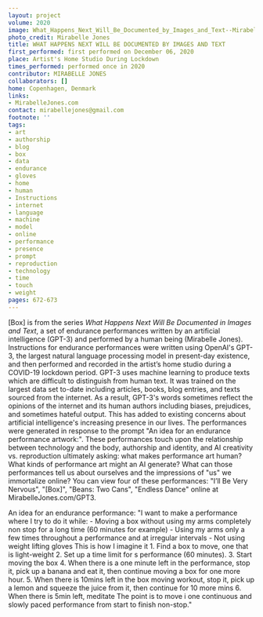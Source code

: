 ```yaml
---
layout: project
volume: 2020
image: What_Happens_Next_Will_Be_Documented_by_Images_and_Text--Mirabelle_Jones.jpg
photo_credit: Mirabelle Jones
title: WHAT HAPPENS NEXT WILL BE DOCUMENTED BY IMAGES AND TEXT
first_performed: first performed on December 06, 2020
place: Artist's Home Studio During Lockdown
times_performed: performed once in 2020
contributor: MIRABELLE JONES
collaborators: []
home: Copenhagen, Denmark
links:
- MirabelleJones.com
contact: mirabellejones@gmail.com
footnote: ''
tags:
- art
- authorship
- blog
- box
- data
- endurance
- gloves
- home
- human
- Instructions
- internet
- language
- machine
- model
- online
- performance
- presence
- prompt
- reproduction
- technology
- time
- touch
- weight
pages: 672-673
---
```



[Box] is from the series *What Happens Next Will Be Documented in Images and Text*, a set of endurance performances written by an artificial intelligence (GPT-3) and performed by a human being (Mirabelle Jones). Instructions for endurance performances were written using OpenAI's GPT-3, the largest natural language processing model in present-day existence, and then performed and recorded in the artist’s home studio during a COVID-19 lockdown period. GPT-3 uses machine learning to produce texts which are difficult to distinguish from human text. It was trained on the largest data set to-date including articles, books, blog entries, and texts sourced from the internet. As a result, GPT-3's words sometimes reflect the opinions of the internet and its human authors including biases, prejudices, and sometimes hateful output. This has added to existing concerns about artificial intelligence's increasing presence in our lives. The performances were generated in response to the prompt "An idea for an endurance performance artwork:". These performances touch upon the relationship between technology and the body, authorship and identity, and AI creativity vs. reproduction ultimately asking: what makes performance art human? What kinds of performance art might an AI generate? What can those performances tell us about ourselves and the impressions of "us" we immortalize online? You can view four of these performances: "I’ll Be Very Nervous", "[Box]", "Beans: Two Cans", "Endless Dance" online at MirabelleJones.com/GPT3. 

An idea for an endurance performance: 
"I want to make a performance where I try to do it while: - Moving a box without using my arms completely non stop for a long time (60 minutes for example) - Using my arms only a few times throughout a performance and at irregular intervals - Not using weight lifting gloves This is how I imagine it 1. Find a box to move, one that is light-weight 2. Set up a time limit for s performance (60 minutes). 3. Start moving the box 4. When there is a one minute left in the performance, stop it, pick up a banana and eat it, then continue moving a box for one more hour. 5. When there is 10mins left in the box moving workout, stop it, pick up a lemon and squeeze the juice from it, then continue for 10 more mins 6. When there is 5min left, meditate The point is to move i one continuous and slowly paced performance from start to finish non-stop."
